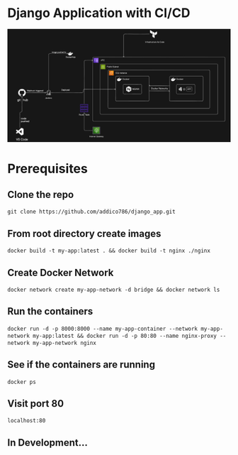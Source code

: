 # Django Application with CI/CD 

![Design](/static/design.png)

# Prerequisites

## Clone the repo
```
git clone https://github.com/addico786/django_app.git
```

## From root directory create images
```
docker build -t my-app:latest . && docker build -t nginx ./nginx
```
## Create Docker Network
```
docker network create my-app-network -d bridge && docker network ls
```

## Run the containers 
```
docker run -d -p 8000:8000 --name my-app-container --network my-app-network my-app:latest && docker run -d -p 80:80 --name nginx-proxy --network my-app-network nginx
```
## See if the containers are running
```
docker ps
```
## Visit port 80
```
localhost:80
```


## In Development...